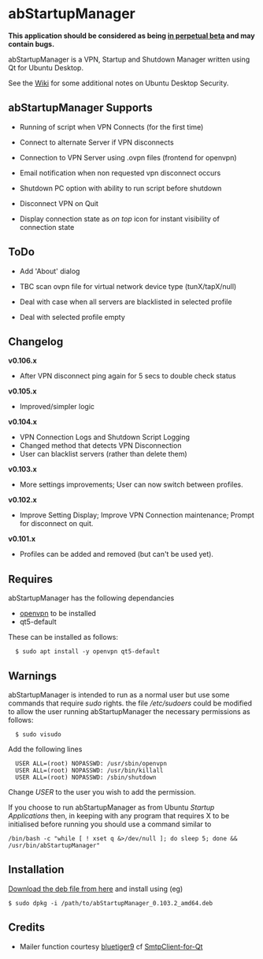 abStartupManager
================

**This application should be considered as being [in perpetual beta](https://en.wikipedia.org/wiki/Perpetual_beta) and may contain bugs.**

abStartupManager is a VPN, Startup and Shutdown Manager written using Qt for Ubuntu Desktop. 

See the [Wiki](https://github.com/OrangeReaper/abStartupManager/wiki) for some additional notes on Ubuntu Desktop Security.

## abStartupManager Supports

- Running of script when VPN Connects (for the first time)

- Connect to alternate Server if VPN disconnects

- Connection to VPN Server using .ovpn files (frontend for openvpn)

- Email notification when non requested vpn disconnect occurs

- Shutdown PC option with ability to run script before shutdown

- Disconnect VPN on Quit

- Display connection state as *on top* icon for instant visibility of connection state

## ToDo

- Add 'About' dialog

- TBC scan ovpn file for virtual network device type (tunX/tapX/null)

- Deal with case when all servers are blacklisted in selected profile

- Deal with selected profile empty

## Changelog
**v0.106.x**
- After VPN disconnect ping again for 5 secs to double check status

**v0.105.x**
- Improved/simpler logic

**v0.104.x**
- VPN Connection Logs and Shutdown Script Logging
- Changed method that detects VPN Disconnection
- User can blacklist servers (rather than delete them)

**v0.103.x**
- More settings improvements; User can now switch between profiles.

**v0.102.x**
- Improve Setting Display; Improve VPN Connection maintenance; Prompt for disconnect on quit.

**v0.101.x**
- Profiles can be added and removed (but can't be used yet).

## Requires

abStartupManager has the following dependancies

- [openvpn](https://www.ovpn.com/en) to be installed
- qt5-default

These can be installed as follows:

```
  $ sudo apt install -y openvpn qt5-default
```

## Warnings

abStartupManager is intended to run as a normal user but use some commands that require *sudo* rights. the file */etc/sudoers* could be modified to allow the user running abStartupManager the necessary permissions as follows:

```
  $ sudo visudo
```

Add the following lines

```
  USER ALL=(root) NOPASSWD: /usr/sbin/openvpn
  USER ALL=(root) NOPASSWD: /usr/bin/killall
  USER ALL=(root) NOPASSWD: /sbin/shutdown
```

Change *USER* to the user you wish to add the permission.

If you choose to run abStartupManager as from Ubuntu *Startup Applications* then, in keeping with any program that requires X to be initialised before running you should use a command similar to

```
/bin/bash -c "while [ ! xset q &>/dev/null ]; do sleep 5; done && /usr/bin/abStartupManager"
```

## Installation

[Download the deb file from here](https://github.com/OrangeReaper/abStartupManager/tree/master/deb) and install using (eg)

```
$ sudo dpkg -i /path/to/abStartupManager_0.103.2_amd64.deb
```

## Credits

- Mailer function courtesy [bluetiger9](https://github.com/bluetiger9) cf [SmtpClient-for-Qt](https://github.com/bluetiger9/SmtpClient-for-Qt)
